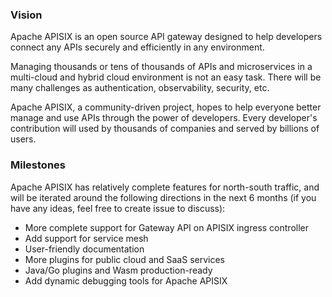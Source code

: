 <!--
#
# Licensed to the Apache Software Foundation (ASF) under one or more
# contributor license agreements.  See the NOTICE file distributed with
# this work for additional information regarding copyright ownership.
# The ASF licenses this file to You under the Apache License, Version 2.0
# (the "License"); you may not use this file except in compliance with
# the License.  You may obtain a copy of the License at
#
#     http://www.apache.org/licenses/LICENSE-2.0
#
# Unless required by applicable law or agreed to in writing, software
# distributed under the License is distributed on an "AS IS" BASIS,
# WITHOUT WARRANTIES OR CONDITIONS OF ANY KIND, either express or implied.
# See the License for the specific language governing permissions and
# limitations under the License.
#
-->

### Vision

Apache APISIX is an open source API gateway designed to help developers connect any APIs securely and efficiently in any environment.

Managing thousands or tens of thousands of APIs and microservices in a multi-cloud and hybrid cloud environment is not an easy task.
There will be many challenges as authentication, observability, security, etc.

Apache APISIX, a community-driven project, hopes to help everyone better manage and use APIs through the power of developers.
Every developer's contribution will used by thousands of companies and served by billions of users.

### Milestones

Apache APISIX has relatively complete features for north-south traffic,
and will be iterated around the following directions in the next 6 months (if you have any ideas, feel free to create issue to discuss):

- More complete support for Gateway API on APISIX ingress controller
- Add support for service mesh
- User-friendly documentation
- More plugins for public cloud and SaaS services
- Java/Go plugins and Wasm production-ready
- Add dynamic debugging tools for Apache APISIX
